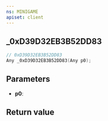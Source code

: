```yaml
---
ns: MINIGAME
apiset: client
---
```

## _0xD39D32EB3B52DD83

```c
// 0xD39D32EB3B52DD83
Any _0xD39D32EB3B52DD83(Any p0);
```


## Parameters
* **p0**:

## Return value